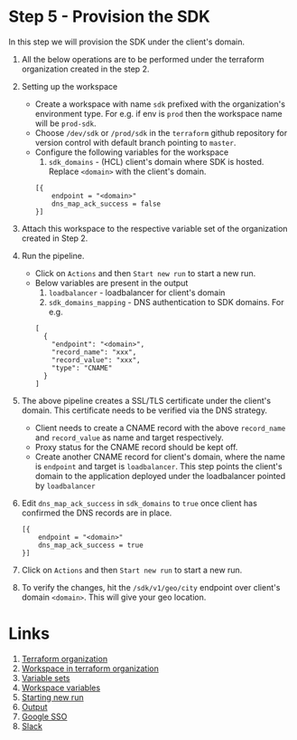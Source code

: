 # Step 5 - Provision the SDK

In this step we will provision the SDK under the client's domain.

1. All the below operations are to be performed under the terraform organization created in the step 2.
2. Setting up the workspace
    - Create a workspace with name `sdk` prefixed with the organization's environment type. For e.g. if env is `prod` then the workspace name will be `prod-sdk`.
    - Choose `/dev/sdk` or `/prod/sdk` in the `terraform` github repository for version control with default branch pointing to `master`.
    - Configure the following variables for the workspace
        1. `sdk_domains` - (HCL) client's domain where SDK is hosted. Replace `<domain>` with the client's domain.
        ```
        [{
            endpoint = "<domain>"
            dns_map_ack_success = false
        }]
        ```
3. Attach this workspace to the respective variable set of the organization created in Step 2.
4. Run the pipeline.
    - Click on `Actions` and then `Start new run` to start a new run.
    - Below variables are present in the output
        1. `loadbalancer` - loadbalancer for client's domain
        2. `sdk_domains_mapping` - DNS authentication to SDK domains. For e.g.
        ```
        [
          {
            "endpoint": "<domain>",
            "record_name": "xxx",
            "record_value": "xxx",
            "type": "CNAME"
          }
        ]
        ```

5. The above pipeline creates a SSL/TLS certificate under the client's domain. This certificate needs to be verified via the DNS strategy.
    - Client needs to create a CNAME record with the above `record_name` and `record_value` as name and target respectively.
    - Proxy status for the CNAME record should be kept off.
    - Create another CNAME record for client's domain, where the name is `endpoint` and target is `loadbalancer`. This step points the client's domain to the application deployed under the loadbalancer pointed by `loadbalancer`
6. Edit `dns_map_ack_success` in `sdk_domains` to `true` once client has confirmed the DNS records are in place.
    ```
    [{
        endpoint = "<domain>"
        dns_map_ack_success = true
    }]
    ```
7. Click on `Actions` and then `Start new run` to start a new run.
8. To verify the changes, hit the `/sdk/v1/geo/city` endpoint over client's domain `<domain>`. This will give your geo location.

# Links
1. [Terraform organization](../terraform/organization.md)
2. [Workspace in terraform organization](../terraform/workspace.md)
3. [Variable sets](../terraform/variable_sets.md)
4. [Workspace variables](../terraform/workspace_variables.md)
5. [Starting new run](../terraform/action.md#starting-new-run)
6. [Output](../terraform/action.md#output)
7. [Google SSO](../client/sso.md)
8. [Slack](../client/slack.md)